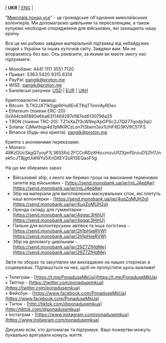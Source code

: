 
| **UKR** | [ENG](eng.md) | 

"[Миколаїв понад усе](https://t.me/PonaduseMkUa)" - це громадське об'єднання миколаївських волонтерів. Ми допомагаємо цивільним та переселенцям, а також купуємо необхідне спорядження для військових, які захищають нашу країну.  
  
Все це ми робимо завдяки матеріальній підтримці від небайдужих людей з України та інших куточків світу. Завдяки вам. Ми не впораємось без вас. Ось реквізити, за якими ви маєте змогу нас підтримати:  
  
• Монобанк: 4441 1111 3551 7120  
• Приват: 5363 5420 9315 6314  
• PayPal: pangik@proton.me  
• WISE: pangik@proton.me  
• Банківські рахунки: [USD](pdf/USD.pdf) | [EUR](pdf/EUR.pdf) | [UAH](pdf/UAH.pdf)  
  
Криптовалютні гаманці:  
• Bitcoin: 1LTK2JX71kSgp6tHu6EvETKqTTmmAyRDev  
• Ethereum (токени ERC-20): 0x944cb6f880e6ba6311469287d187ed6130796a25  
• TRON (токени TRC-20): TZ1sXaZf3cW9epXpGPSc2J7Q277qodp3qU  
• Solana: CjMwthqp4d7pMKRCzLon7t3bem3xx1UHF8D3KV9C5TFS  
• Binance (будь-яка крипта): pangik@proton.me  
  
Крипта з анонімними переказами:  
• Monero: 48KzDUcSkgQ7yoyF1L365SfoL2FCCnRDz8HiccmzuUfZXjmfSnzuDSZH7JnekficJTBjgtUi4WYs5XnDXEY2uR1SEQaoF5g

  
  
На що ми збираємо зараз:

-   Військовий збір, з якого ми беремо гроші на виконання термінових запитів від військових - [https://send.monobank.ua/jar/rnLJ4edAw](https://send.monobank.ua/jar/rnLJ4edAw)
-   Збір на матеріали для виготовлення маскувальних сіток, які плетуть наші волонтерки - [https://send.monobank.ua/jar/4uqZoMUH2g](https://send.monobank.ua/jar/4uqZoMUH2g)
-   Оренда складу для гуманітарки - [https://send.monobank.ua/jar/4qggc3HihU](https://send.monobank.ua/jar/4qggc3HihU)
-   Пальне для волонтерських автівок та інша логістика - [https://send.monobank.ua/jar/2h1pHxeRVW](https://send.monobank.ua/jar/2h1pHxeRVW)
-   Збір на допомогу цивільним - [https://send.monobank.ua/jar/29Z7ZfHdMe](https://send.monobank.ua/jar/29Z7ZfHdMe)

Звіти по зборах та закупівлях ми викладаємо на наших сторінках в соцмережах. Підпишуться на них, щоб не пропустити щось важливе!  
  
• Телеграм - [https://t.me/PonaduseMkUa](https://t.me/PonaduseMkUa)  
• Твіттер - [https://twitter.com/ponadusemkua](https://twitter.com/ponadusemkua)  
• Фейсбук - [https://www.facebook.com/PonaduseMkUa](https://www.facebook.com/PonaduseMkUa)  
• Тікток - [http://tiktok.com/@ponadusemkua](http://tiktok.com/@ponadusemkua)  
• Інстаграм - [https://www.instagram.com/ponadusemkua](https://www.instagram.com/ponadusemkua)  
  
Дякуємо всім, хто допомагає та підтримує. Ваші пожертви можуть буквально врятувати комусь життя.
